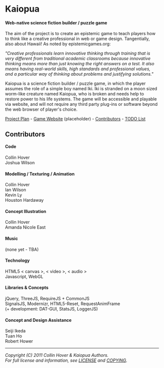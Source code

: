 Kaiopua
========

#### Web-native science fiction builder / puzzle game

The aim of the project is to create an epistemic game to teach players how to think like a creative professional in web or game design. Tangentially, also about Hawaii! As noted by epistemicgames.org:

*"Creative professionals learn innovative thinking through training that is very different from traditional academic classrooms because innovative thinking means more than just knowing the right answers on a test. It also means having real-world skills, high standards and professional values, and a particular way of thinking about problems and justifying solutions."*

Kaiopua is a science fiction builder / puzzle game, in which the player assumes the role of a simple boy named Iki. Iki is stranded on a moon sized worm-like creature named Kaiopua, who is broken and needs help to restore power to his life systems. The game will be accessible and playable via website, and will not require any third party plug-ins or software beyond the web browser of player's choice.

[Project Plan](https://github.com/collinhover/kaiopua/blob/master/plans/README.md "Project Plan") - [Game Website](http://collinhover.github.com/kaiopua) (placeholder) - [Contributors](https://github.com/collinhover/kaiopua/contributors "Contributors") - [TODO List](https://github.com/collinhover/kaiopua/blob/master/TODO.md)

## Contributors

#### Code

Collin Hover  
Joshua Wilson

#### Modelling / Texturing / Animation

Collin Hover  
Ian Wilson  
Kevin Ly  
Houston Hardaway

#### Concept Illustration
Collin Hover  
Amanda Nicole East  

#### Music

(none yet - TBA)

#### Technology

HTML5 < canvas >, < video >, < audio >  
Javascript, WebGL  

#### Libraries & Concepts

jQuery, ThreeJS, RequireJS + CommonJS    
SignalsJS, Modernizr, HTML5-Reset, RequestAnimFrame  
(+ development: DAT-GUI, StatsJS, LoggerJS)  

#### Concept and Design Assistance

Seiji Ikeda  
Tuan Ho  
Robert Hower  
  
---
  
*Copyright (C) 2011 Collin Hover & Kaiopua Authors.*  
*For full license and information, see [LICENSE](https://github.com/collinhover/kaiopua/blob/master/LICENSE) and [COPYING](https://github.com/collinhover/kaiopua/blob/master/COPYING).*  
